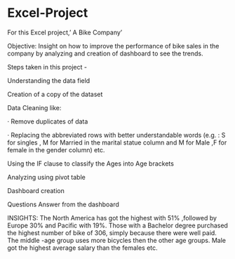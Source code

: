 # Excel-Project

For this Excel project,’ A Bike Company’

Objective: Insight on how to improve the performance of bike sales in the company by analyzing and creation of dashboard to see the trends.

Steps taken in this project - 

Understanding the data field

Creation of a copy of the dataset

Data Cleaning like:

· Remove duplicates of data

· Replacing the abbreviated rows with better understandable words (e.g. : S for singles , M for Married in the marital statue column and M for Male ,F for female in the gender column) etc.

Using the IF clause to classify the Ages into Age brackets

Analyzing using pivot table

Dashboard creation

Questions Answer from the dashboard
 
INSIGHTS:
The North America has got the highest with 51% ,followed by Europe 30% and Pacific with 19%.
Those with a  Bachelor degree purchased the highest number of bike of 306, simply because there were well paid.
The middle -age group uses more bicycles then the other age groups.
Male got the highest average salary than the females etc.
